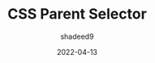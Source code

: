 ---
author: shadeed9
date: 2022-04-13
draft: true
tags:
  - css
  - selectors
target_url: https://ishadeed.com/article/css-has-parent-selector/
title: CSS Parent Selector
---